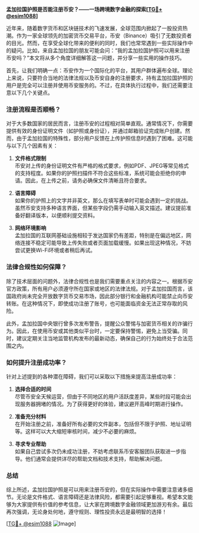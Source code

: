 **孟加拉国护照是否能注册币安？——一场跨境数字金融的探索[[TG💪+ @esim1088](https://t.me/s/esim1088)]**

近年来，随着数字货币和区块链技术的飞速发展，全球范围内掀起了一股投资热潮。作为一家全球领先的加密货币交易平台，币安（Binance）吸引了无数投资者的目光。然而，在享受全球化带来的便利的同时，我们也常常遇到一些实际操作中的疑问。比如，来自孟加拉国的朋友可能会问：“我的孟加拉国护照可以用来注册币安吗？”本文将从多个角度详细解答这一问题，并分享一些实用的操作技巧。

首先，让我们明确一点：币安作为一个国际化的平台，其用户群体遍布全球。理论上来说，只要符合当地的法律法规以及币安自身的注册要求，持有孟加拉国护照的用户是完全可以注册并使用币安服务的。不过，在具体执行过程中，我们还需要注意以下几个关键点。

### 注册流程是否顺畅？

对于大多数国家的居民而言，注册币安的过程相对简单直观。通常情况下，你需要提供有效的身份证明文件（如护照或身份证），并通过邮箱验证完成账户创建。然而，由于孟加拉国的特殊性，部分用户反馈在上传护照信息时遇到了困难。这可能与以下几个因素有关：

1. **文件格式限制**  
   币安对上传的身份证明文件有严格的格式要求，例如PDF、JPEG等常见格式的支持程度。如果你的护照扫描件不符合这些标准，系统可能会拒绝你的申请。因此，在上传之前，请务必确保文件清晰且符合要求。

2. **语言障碍**  
   如果你的护照上的文字并非英文，那么在填写表单时可能会遇到一定的挑战。虽然币安支持多种语言界面，但某些字段仍需手动输入英文描述。建议提前准备好翻译版本，以便顺利提交资料。

3. **网络环境影响**  
   孟加拉国的互联网基础设施相较于发达国家仍有差距，特别是在偏远地区，网络连接不稳定可能导致上传失败或者页面加载缓慢。如果出现这种情况，不妨尝试更换Wi-Fi环境或者稍后再试。

### 法律合规性如何保障？

除了技术层面的问题外，法律合规性也是我们需要重点关注的内容之一。根据币安官方政策，所有用户必须遵守所在国家或地区的法律法规。对于孟加拉国而言，该国政府尚未完全开放数字货币交易市场，因此部分银行和金融机构可能禁止向币安转账。在这种情况下，即使成功注册了账号，也可能面临资金无法正常存取的风险。

此外，孟加拉国中央银行曾多次发布警告，提醒公众警惕与加密货币相关的诈骗行为。因此，在使用币安或其他类似平台时，一定要保持警惕，避免上当受骗。同时，建议定期关注当地监管机构发布的最新动态，确保自己的行为始终处于合法范围之内。

### 如何提升注册成功率？

针对上述提到的各种潜在障碍，我们可以采取以下措施来提高注册成功率：

1. **选择合适的时间**  
   尽管币安全天候运营，但由于不同地区的用户活跃度差异，某些时段可能会出现服务器拥堵的情况。为了获得更好的体验，建议避开高峰时期进行操作。

2. **准备充分材料**  
   在开始注册之前，准备好所有必要的文件副本，包括但不限于护照、地址证明等。这样可以大大缩短审核时间，减少不必要的麻烦。

3. **寻求专业帮助**  
   如果自己尝试多次仍未成功注册，不妨考虑联系币安客服团队获取进一步指导。他们通常会提供详尽的帮助文档和技术支持，帮助解决问题。

### 总结

综上所述，孟加拉国护照是可以用来注册币安的，但在实际操作中需要注意诸多细节。无论是文件格式、语言障碍还是法律风险，都需要引起足够重视。希望本文能够为大家提供有价值的参考信息，让大家在跨境数字金融领域更加游刃有余。最后再次强调，无论身处何地，遵守规则、理性投资永远是最明智的选择！

[[TG💪+ @esim1088](https://t.me/s/esim1088) ![Image](https://i.postimg.cc/4NQfJmqS/Snipaste-2025-05-13-00-14-12.png)]